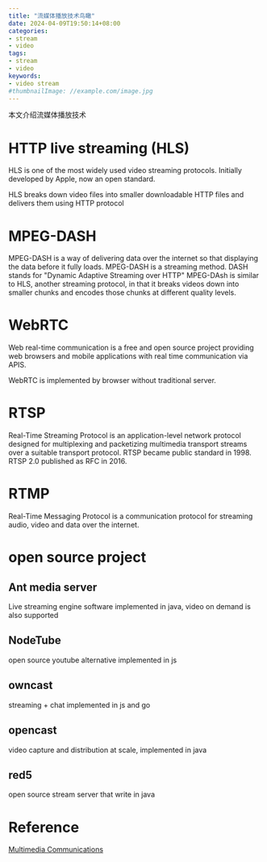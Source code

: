 ```yaml
---
title: "流媒体播放技术鸟瞰"
date: 2024-04-09T19:50:14+08:00
categories:
- stream
- video
tags:
- stream
- video
keywords:
- video stream
#thumbnailImage: //example.com/image.jpg
---
```

本文介绍流媒体播放技术
<!--more-->




# HTTP live streaming (HLS)
HLS is one of the most widely used video streaming protocols. 
Initially developed by Apple, now an open standard.

HLS breaks down video files into smaller downloadable HTTP files and delivers them using HTTP protocol



# MPEG-DASH

MPEG-DASH is a way of delivering data over the internet so that displaying the data before it fully loads.
MPEG-DASH is a streaming method. DASH stands for "Dynamic Adaptive Streaming over HTTP"
MPEG-DAsh is similar to HLS, another streaming protocol, in that it breaks videos down into smaller chunks and encodes those chunks at different quality levels.

# WebRTC

Web real-time communication is a free and open source project providing web browsers and mobile applications with real time communication via APIS.

WebRTC is implemented by browser without traditional server.

# RTSP
Real-Time Streaming Protocol is an application-level network protocol designed for multiplexing and packetizing multimedia transport streams over a suitable transport protocol.
RTSP became public standard in 1998. RTSP 2.0 published as RFC in 2016.


# RTMP
Real-Time Messaging Protocol is a communication protocol for streaming audio, video and data over the internet. 






# open source project

## Ant media server
Live streaming engine software implemented in java, video on demand is also supported

## NodeTube
open source youtube alternative implemented in js

## owncast
streaming + chat implemented in js and go

## opencast
video capture and distribution at scale, implemented in java

## red5
open source stream server that write in java








# Reference

[Multimedia Communications](https://ayomenulisfisip.wordpress.com/wp-content/uploads/2018/01/multimedia-communications.pdf)